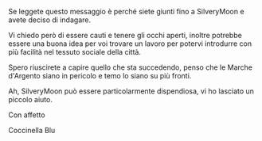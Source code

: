 Se leggete questo messaggio è perché siete giunti fino a SilveryMoon e avete deciso di indagare.

Vi chiedo però di essere cauti e tenere gli occhi aperti, inoltre potrebbe essere una buona idea per voi trovare un lavoro per potervi introdurre con più facilità nel tessuto sociale della città.

Spero riuscirete a capire quello che sta succedendo, penso che le Marche d'Argento siano in pericolo e temo lo siano su più fronti.

Ah, SilveryMoon può essere particolarmente dispendiosa, vi ho lasciato un piccolo aiuto.

  
Con affetto

Coccinella Blu